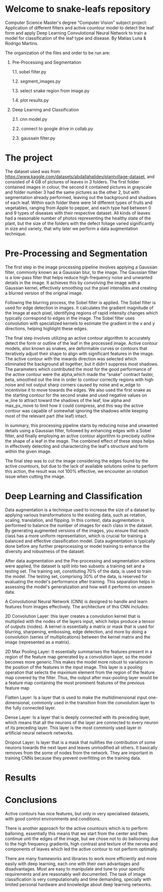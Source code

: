 # Welcome to snake-leafs repository

Computer Science Master's degree “Computer Vision” subject project: Application of different filters and active countour model to detect the leaf form and apply Deep Learning Convulotional Neural Network to train a model for classification of the leaf type and disease. By Matias Luna & Rodrigo Martins.

The organization of the files and order to be run are:

1. Pre-Processing and Segmentation 

   1.1. sobel filter.py

   1.2. segment_images.py

   1.3. select snake region from image.py

   1.4. plot results.py

2. Deep Learning and Classification

   2.1. cnn model.py

   2.2. connect to google drive in collab.py

   2.3. gaussain filter.py

# The project 

The dataset used was from https://www.kaggle.com/datasets/abdallahalidev/plantvillage-dataset, and consisted of 4 GB of pictures of leaves in 3 folders. The first folder contained images in colour, the second it contained pictures in grayscale and folder number 3 had the same pictures as the other 2, but with segmentation already performed, leaving out the background and shadows of each leaf. Within each folder there were 14 different types of fruits and vegetables, ranging from Apple to pepper, and each type had between 0 and 9 types of diseases with their respective dataset. All kinds of leaves had a reasonable number of photos representing the healthy state of the plant, but the size of the folders with the defect foliage varied significantly in size and variety, that why later we perform a data augmentation technique. 

# Pre-Processing and Segmentation 
The first step in the image processing pipeline involves applying a Gaussian filter, commonly known as a Gaussian blur, to the image. The Gaussian filter is a low-pass filter that helps reduce high-frequency noise and unwanted details in the image. It achieves this by convolving the image with a Gaussian kernel, effectively smoothing out the pixel intensities and creating a blurred version of the original image.

Following the blurring process, the Sobel filter is applied. The Sobel filter is used for edge detection in images. It calculates the gradient magnitude of the image at each pixel, identifying regions of rapid intensity changes which typically correspond to edges in the image. The Sobel filter uses convolution with specialized kernels to estimate the gradient in the x and y directions, helping highlight these edges.

The final step involves utilizing an active contour algorithm to accurately detect the form or outline of the leaf in the processed image. Active contour models, also known as snakes, are deformable curves or contours that iteratively adjust their shape to align with significant features in the image. The active contour with the inwards direction was selected which eliminated the background all together, but it didn’t suppress most shadows. The parameters which contributed the most for the good performance of the active contour were the alpha,which made the “snake” contract faster, beta, smoothed out the line in order to contour correctly regions with high noise and not output sharp corners caused by noise and w_edge to incentivise it to move towards the edges. We also used the first snake as the starting contour for the second snake and used negative values on w_line to attract toward the shadows of the leaf, low alpha and max_px_move to limit how it could compress, and this way the active contour was capable of somewhat ignoring the shadows while keeping most of the relevant part (the leaf) intact. 

In summary, this processing pipeline starts by reducing noise and unwanted details using a Gaussian filter, followed by enhancing edges with a Sobel filter, and finally employing an active contour algorithm to precisely outline the shape of a leaf in the image. The combined effect of these steps helps in effectively detecting and characterizing the leaf's structure and form within the given image.

The final step was to cut the image considering the edges found by the active countours, but due to the lack of available solutions online to perform this action, the result was not 100% effective, we encounter an rotation issue when cutting the image.

# Deep Learning and Classification

Data augmentation is a technique used to increase the size of a dataset by applying various transformations to the existing data, such as rotation, scaling, translation, and flipping. In this context, data augmentation is performed to balance the number of images for each class in the dataset. By generating augmented versions of the images, you ensure that each class has a more uniform representation, which is crucial for training a balanced and effective classification model. Data augmentation is typically done before any further preprocessing or model training to enhance the diversity and robustness of the dataset.

After data augmentation and the Pre-processing and segmentation actions were applied, the dataset is split into two subsets: a training set and a testing set. The training set, constituting 70% of the data, is used to train the model. The testing set, comprising 30% of the data, is reserved for evaluating the model's performance after training. This separation helps in assessing the model's generalization and how well it performs on unseen data.

A Convolutional Neural Network (CNN) is designed to handle and learn features from images effectively. The architecture of this CNN includes:

2D Convolution Layer: this layer creates a convolution kernel that is multiplied with the nodes of the layers input, which helps produce a tensor of outputs (nodes). A kernel is essentially a matrix or mask that is  used for blurring, sharpening, embossing, edge detection, and more by doing a convolution (series of multiplications) between the kernel matrix and the image (represented as a matrix).

2D Max Pooling Layer: It essentially summarises the features present in a region of the feature map generated by a convolution layer, so the model becomes more generic.This makes the model more robust to variations in the position of the features in the input image. This layer is a pooling operation that selects the maximum element from the region of the feature map covered by the filter. Thus, the output after max-pooling layer would be a feature map containing the most prominent features of the previous feature map

Flatten Layer: Is a layer that is used to make the multidimensional input one-dimensional, commonly used in the transition from the convolution layer to the fully connected layer.

Dense Layer: Is a layer that is deeply connected with its preceding layer, which means that all the neurons of the layer are connected to every neuron of its preceding layer. This layer is the most commonly used layer in artificial neural network networks. 

Dropout Layer: Is layer that is a mask that nullifies the contribution of some neurons towards the next layer and leaves unmodified all others. It basically removes from the some of nodes from the network. They are important in training CNNs because they prevent overfitting on the training data.

# Results


# Conclusions
Active contours has nice features, but only in very specialised datasets, with good control environments and conditions​.

There is another approach for the active countours which is to perform balloning, essentially this means that we start from the center and then continue unti the edges of the image, but we chose not to do ballooning due to the high frequency gradients, high contrast and texture of the nerves and components of leaves which led the active contour to not perform optimally. 

There are many frameworks and libraries to work more efficiently and more easily with deep learning, each one with their own advantages and disadvantages. Most are easy to manipulate and tune to your specific requirements and are reasonably well documented. ​The task of image classification is very computationally and time demanding, specially with limited personal hardware and knowledge about deep learning networks.
